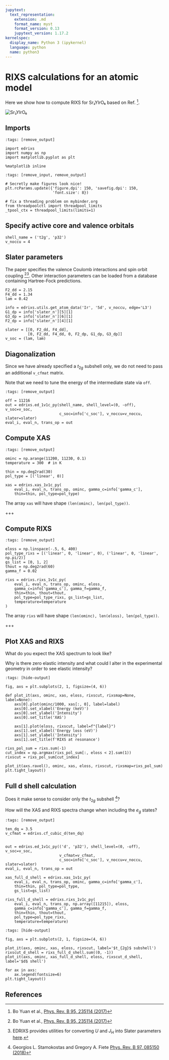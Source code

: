 ```yaml
---
jupytext:
  text_representation:
    extension: .md
    format_name: myst
    format_version: 0.13
    jupytext_version: 1.17.2
kernelspec:
  display_name: Python 3 (ipykernel)
  language: python
  name: python3
---
```


# RIXS calculations for an atomic model
Here we show how to compute RIXS for Sr₂YIrO₆ based on Ref. [^1]. 

![Sr₂YIrO₆](./Sr2YIrO6.png)

## Imports

```{code-cell} ipython3
:tags: [remove_output]

import edrixs
import numpy as np
import matplotlib.pyplot as plt

%matplotlib inline
```

```{code-cell} ipython3
:tags: [remove_input, remove_output]

# Secretly make figures look nice!
plt.rcParams.update({'figure.dpi': 150, 'savefig.dpi': 150,
                     'font.size': 8})

# fix a threading problem on mybinder.org
from threadpoolctl import threadpool_limits
_tpool_ctx = threadpool_limits(limits=1)
```

## Specify active core and valence orbitals

```{code-cell} ipython3
shell_name = ('t2g', 'p32')
v_noccu = 4
```

## Slater parameters
The paper specifies the valence Coulomb interactions and spin orbit coupling [^1][^2]. Other interaction parameters can be loaded from a database containing Hartree-Fock predictions.

```{code-cell} ipython3
F2_dd = 2.15
F4_dd = 1.34
lam = 0.42

info = edrixs.utils.get_atom_data('Ir', '5d', v_noccu, edge='L3')
G1_dp = info['slater_n'][5][1]
G3_dp = info['slater_n'][6][1]
F2_dp = info['slater_n'][4][1]

slater = [[0, F2_dd, F4_dd],
          [0, F2_dd, F4_dd, 0, F2_dp, G1_dp, G3_dp]]
v_soc = (lam, lam)
```

## Diagonalization
Since we have already specified a $t_{2g}$ subshell only, we do not need to pass an additional `v_cfmat` matrix.

Note that we need to tune the energy of the intermediate state via `off`.

```{code-cell} ipython3
:tags: [remove_output]

off = 11216
out = edrixs.ed_1v1c_py(shell_name, shell_level=(0, -off), v_soc=v_soc,
                        c_soc=info['c_soc'], v_noccu=v_noccu, slater=slater)
eval_i, eval_n, trans_op = out
```

## Compute XAS

```{code-cell} ipython3
:tags: [remove_output]

ominc = np.arange(11200, 11230, 0.1)
temperature = 300  # in K

thin = np.deg2rad(30)
pol_type = [('linear', 0)]

xas = edrixs.xas_1v1c_py(
    eval_i, eval_n, trans_op, ominc, gamma_c=info['gamma_c'],
    thin=thin, pol_type=pol_type)
```

The array ``xas`` will have shape ``(len(ominc), len(pol_type))``.

+++

## Compute RIXS

```{code-cell} ipython3
:tags: [remove_output]

eloss = np.linspace(-.5, 6, 400)
pol_type_rixs = [('linear', 0, 'linear', 0), ('linear', 0, 'linear', np.pi/2)]
gs_list = [0, 1, 2]
thout = np.deg2rad(60)
gamma_f = 0.02

rixs = edrixs.rixs_1v1c_py(
    eval_i, eval_n, trans_op, ominc, eloss,
    gamma_c=info['gamma_c'], gamma_f=gamma_f,
    thin=thin, thout=thout,
    pol_type=pol_type_rixs, gs_list=gs_list,
    temperature=temperature
)
```

The array ``rixs`` will have shape ``(len(ominc), len(eloss), len(pol_type))``.

+++

## Plot XAS and RIXS
What do you expect the XAS spectrum to look like?

Why is there zero elastic intensity and what could I alter in the experimental geometry in order to see elastic intensity?

```{code-cell} ipython3
:tags: [hide-output]

fig, axs = plt.subplots(2, 1, figsize=(4, 6))

def plot_it(axs, ominc, xas, eloss, rixscut, rixsmap=None, label=None):
    axs[0].plot(ominc/1000, xas[:, 0], label=label)
    axs[0].set_xlabel('Energy (keV)')
    axs[0].set_ylabel('Intensity')
    axs[0].set_title('XAS')

    axs[1].plot(eloss, rixscut, label=f"{label}")
    axs[1].set_xlabel('Energy loss (eV)')
    axs[1].set_ylabel('Intensity')
    axs[1].set_title(f'RIXS at resonance')

rixs_pol_sum = rixs.sum(-1)
cut_index = np.argmax(rixs_pol_sum[:, eloss < 2].sum(1))
rixscut = rixs_pol_sum[cut_index]

plot_it(axs.ravel(), ominc, xas, eloss, rixscut, rixsmap=rixs_pol_sum)
plt.tight_layout()
```

## Full d shell calculation
Does it make sense to consider only the $t_{2g}$ subshell [^3]?

How will the XAS and RIXS spectra change when including the $e_{g}$ states?

```{code-cell} ipython3
:tags: [remove_output]

ten_dq = 3.5
v_cfmat = edrixs.cf_cubic_d(ten_dq)


out = edrixs.ed_1v1c_py(('d', 'p32'), shell_level=(0, -off), v_soc=v_soc,
                        v_cfmat=v_cfmat,
                        c_soc=info['c_soc'], v_noccu=v_noccu, slater=slater)
eval_i, eval_n, trans_op = out
```

```{code-cell} ipython3
xas_full_d_shell = edrixs.xas_1v1c_py(
    eval_i, eval_n, trans_op, ominc, gamma_c=info['gamma_c'],
    thin=thin, pol_type=pol_type,
    gs_list=gs_list)
```

```{code-cell} ipython3
rixs_full_d_shell = edrixs.rixs_1v1c_py(
    eval_i, eval_n, trans_op, np.array([11215]), eloss,
    gamma_c=info['gamma_c'], gamma_f=gamma_f,
    thin=thin, thout=thout,
    pol_type=pol_type_rixs,
    temperature=temperature)
```

```{code-cell} ipython3
:tags: [hide-output]

fig, axs = plt.subplots(2, 1, figsize=(4, 6))

plot_it(axs, ominc, xas, eloss, rixscut, label='$t_{2g}$ subshell')
rixscut_d_shell = rixs_full_d_shell.sum((0, -1))
plot_it(axs, ominc, xas_full_d_shell, eloss, rixscut_d_shell, label='$d$ shell')

for ax in axs:
    ax.legend(fontsize=6)
plt.tight_layout()
```

## References

[^1]: Bo Yuan et al.,
       [Phys. Rev. B 95, 235114 (2017)](https://doi.org/10.1103/PhysRevB.95.235114)
[^2]: EDRIXS provides utilities for converting $U$ and $J_H$ into Slater parameters [here](https://edrixs.github.io/edrixs/reference/utils.html#edrixs.utils.UdJH_to_F0F2F4).
[^3]: Georgios L. Stamokostas and Gregory A. Fiete [Phys. Rev. B 97, 085150 (2018)](https://doi.org/10.1103/PhysRevB.97.085150)
